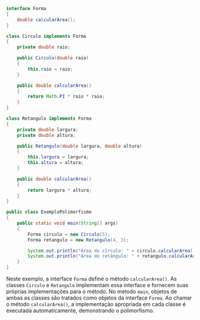 ```Java
interface Forma 
{
    double calcularArea();
}

class Circulo implements Forma 
{
    private double raio;

    public Circulo(double raio) 
    {
        this.raio = raio;
    }

    public double calcularArea() 
    {
        return Math.PI * raio * raio;
    }
}

class Retangulo implements Forma 
{
    private double largura;
    private double altura;

    public Retangulo(double largura, double altura) 
    {
        this.largura = largura;
        this.altura = altura;
    }

    public double calcularArea()
	{
        return largura * altura;
    }
}

public class ExemploPolimorfismo 
{
    public static void main(String[] args) 
    {
        Forma circulo = new Circulo(5);
        Forma retangulo = new Retangulo(4, 3);

        System.out.println("Área do círculo: " + circulo.calcularArea());
        System.out.println("Área do retângulo: " + retangulo.calcularArea());
    }
}
```

Neste exemplo, a interface `Forma` define o método `calcularArea()`. As classes `Circulo` e `Retangulo` implementam essa interface e fornecem suas próprias implementações para o método. No método `main`, objetos de ambas as classes são tratados como objetos da interface `Forma`. Ao chamar o método `calcularArea()`, a implementação apropriada em cada classe é executada automaticamente, demonstrando o polimorfismo.